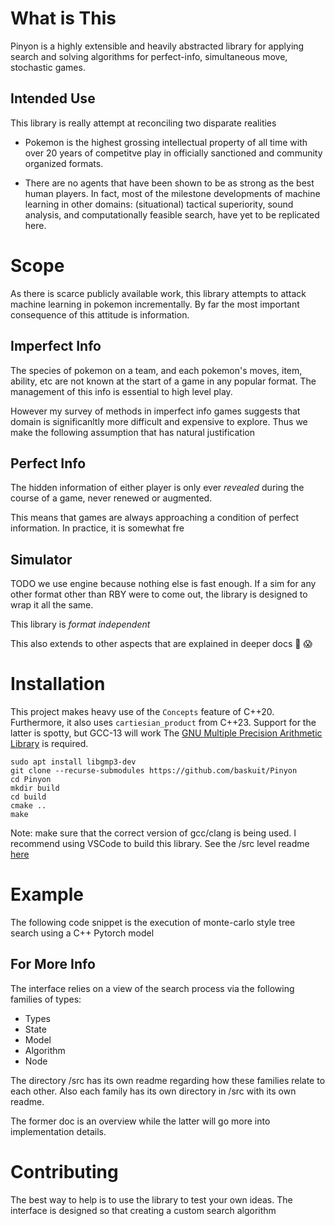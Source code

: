 
# What is This

Pinyon is a highly extensible and heavily abstracted library for applying search and solving algorithms for perfect-info, simultaneous move, stochastic games.

## Intended Use

This library is really attempt at reconciling two disparate realities

* Pokemon is the highest grossing intellectual property of all time with over 20 years of competitve play in officially sanctioned and community organized formats.

* There are no agents that have been shown to be as strong as the best human players. In fact, most of the milestone developments of machine learning in other domains: (situational) tactical superiority, sound analysis, and computationally feasible search, have yet to be replicated here.

# Scope

As there is scarce publicly available work, this library attempts to attack machine learning in pokemon incrementally. By far the most important consequence of this attitude is information.

## Imperfect Info

The species of pokemon on a team, and each pokemon's moves, item, ability, etc are not known at the start of a game in any popular format. The management of this info is essential to high level play.

However my survey of methods in imperfect info games suggests that domain is significanltly more difficult and expensive to explore. Thus we make the following assumption that has natural justification

## Perfect Info

The hidden information of either player is only ever *revealed* during the course of a game, never renewed or augmented.

This means that games are always approaching a condition of perfect information. In practice, it is somewhat fre

## Simulator

TODO we use engine because nothing else is fast enough. If a sim for any other format other than RBY were to come out, the library is designed to wrap it all the same. 

This library is *format independent*

This also extends to other aspects that are explained in deeper docs :ghost: :scream:

# Installation

This project makes heavy use of the `Concepts` feature of C++20. Furthermore, it also uses `cartiesian_product` from C++23. Support for the latter is spotty, but GCC-13 will work
The [GNU Multiple Precision Arithmetic Library](https://gmplib.org/) is required.
```
sudo apt install libgmp3-dev
git clone --recurse-submodules https://github.com/baskuit/Pinyon
cd Pinyon
mkdir build
cd build
cmake ..
make
```
Note: make sure that the correct version of gcc/clang is being used. I recommend using VSCode to build this library. See the /src level readme [here](src/readme.md#LanguageandDevelopmentEnvironment)

# Example

The following code snippet is the execution of monte-carlo style tree search using a C++ Pytorch model

## For More Info

The interface relies on a view of the search process via the following families of types:
* Types
* State
* Model
* Algorithm
* Node

The directory /src has its own readme regarding how these families relate to each other.
Also each family has its own directory in /src with its own readme.

The former doc is an overview while the latter will go more into implementation details. 

# Contributing

The best way to help is to use the library to test your own ideas. The interface is designed so that creating a custom search algorithm
